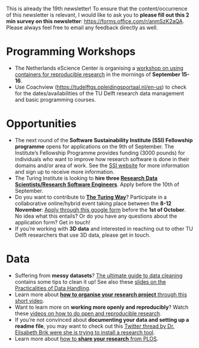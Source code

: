 This is already the 19th newsletter! 
To ensure that the content/occurrence of this newsletter is relevant, I would like to ask you to **please fill out this 2 min survey on this newsletter**: https://forms.office.com/r/anmSzK2aQA. Please always feel free to email any feedback directly as well.

# Programming Workshops
* The Netherlands eScience Center is organising a [workshop on using containers for reproducible research](https://www.eventbrite.co.uk/e/reproducible-computational-environments-using-containers-tickets-166924809599) in the mornings of **September 15-16**.
* Use Coachview (https://tudelftgs.opleidingsportaal.nl/en-us) to check for the dates/availabilities of the TU Delft research data management and basic programming courses.

# Opportunities
* The next round of the **Software Sustainability Institute (SSI) Fellowship programme** opens for applications on the 9th of September. 
The Institute’s Fellowship Programme provides funding (3000 pounds) for individuals who want to improve how research software is done in their domains and/or area of work. 
See the [SSI website](https://software.ac.uk/news/ssi-fellowship-programme-2022) for more information and sign up to receive more information. 
* The Turing Institute is looking to **hire three [Research Data Scientists/Research Software Engineers](https://www.turing.ac.uk/research/research-engineering/join-us)**. Apply before the 10th of September. 
* Do you want to contribute to **[The Turing Way](https://the-turing-way.netlify.app/welcome)**? Participate in a collaborative online/hybrid event taking place between the **8-12 November**: [Apply through this google form](https://docs.google.com/forms/d/e/1FAIpQLSe4jzL6_64lw2cBVgYh2o0dtA9zzdswFdvSKrlbnGX3HpPx7g/viewform) before the **1st of October**. 
No idea what this entails? 
Or do you have any questions about the application form? 
Get in touch!
* If you’re working with **3D data** and interested in reaching out to other TU Delft researchers that use 3D data, please get in touch. 

# Data
* Suffering from **messy datasets**? [The ultimate guide to data cleaning](https://towardsdatascience.com/the-ultimate-guide-to-data-cleaning-3969843991d4) contains some tips to clean it up! See also these [slides on the Practicalities of Data Handling](https://towardsdatascience.com/the-ultimate-guide-to-data-cleaning-3969843991d4). 
* Learn more about [**how to organise your research project** through this short video](https://youtu.be/tBGLRXUbCrU). 
* Want to learn more on **working more openly and reproducibly**? Watch these [videos on how to do open and reproducible research](https://tmskr.github.io/video.html).
* If you’re not convinced about **documenting your data and setting up a readme file**, you may want to check out this [Twitter thread by Dr. Elisabeth Brik were she is trying to install a research tool](https://twitter.com/MicrobiomDigest/status/1283082285097422848). 
* Learn more about [how to **share your research** from PLOS](https://plos.org/resource/how-to-share-your-research/).

